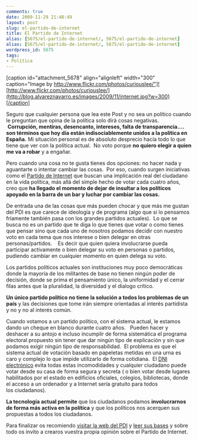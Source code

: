 ```yaml
---
comments: true
date: 2009-11-29 21:48:49
layout: post
slug: el-partido-de-internet
title: El Partido de Internet
alias: [5675/el-partido-de-internet/, 5675/el-partido-de-internet]
alias: [5675/el-partido-de-internet/, 5675/el-partido-de-internet]
wordpress_id: 5675
tags:
- Política
---
```


[caption id="attachment_5678" align="alignleft" width="300" caption="Image by http://www.flickr.com/photos/curiouslee/"]![http://www.flickr.com/photos/curiouslee/](http://blog.alvareznavarro.es/images/2009/11/internet.jpg?w=300)[/caption]

Seguro que cualquier persona que lea este Post y no sea un político cuando le preguntan que opina de la política solo dirá cosas negativas.  **Corrupción, mentiras, desencanto, intereses, falta de transparencia.... son términos que hoy día están indisociablemente unidos a la política en España.** Mi situación personal es de absoluto desprecio hacía todo lo que tiene que ver con la política actual.  No voto porque **no quiero elegir a quien me va a robar** y a engañar.

Pero cuando una cosa no te gusta tienes dos opciones: no hacer nada y aguantarte o intentar cambiar las cosas.  Por eso, cuando surgen iniciativas como el [Partido de Internet](http://www.partidodeinternet.es) que buscan una implicación real del ciudadano en la vida política, más allá del simple hecho de votar cada cuatro años, creo que **ha llegado el momento de dejar de insultar a los políticos apoyado en la barra de un bar y luchar por cambiar las cosas.**

De entrada una de las cosas que más pueden chocar y que más me gustan del PDI es que carece de ideología y de programa (algo que si lo pensamos friamente también pasa con los grandes partidos actuales).  Lo que se busca no es un partido que te diga lo que tienes que votar o como tienes que pensar sino que cada uno de nosotros podamos decidir con nuestro voto en cada tema que nos interese o bien delegar en otras personas/partidos.    Es decir que quien quiera involucrarse pueda participar activamente o bien delegar su voto en personas o partidos, pudiendo cambiar en cualquier momento en quien delega su voto.

Los partidos políticos actuales son instituciones muy poco democráticas donde la mayoría de los militantes de base no tienen ningún poder de decisión, donde se prima el pensamiento único, la uniformidad y el cerrar filas antes que la pluralidad, la diversidad y el dialogo crítico.

**Un único partido político no tiene la solución a todos los problemas de un país** y las decisiones que tome irán siempre orientadas al interés partidista y no y no al interés común.

Cuando votamos a un partido político, con el sistema actual, le estamos dando un cheque en blanco durante cuatro años.   Pueden hacer y deshacer a su antojo e incluso incumplir de forma sistemática el programa electoral propuesto sin tener que dar ningún tipo de explicación y sin que podamos exigir ningún tipo de responsabilidad.  El problema es que el sistema actual de votación basado en papeletas metidas en una urna es caro y complejo lo que impide utilizarlo de forma cotidiana.  El [DNI electrónico](http://www.dnielectronico.es/) evita todas estas incomodidades y cualquier ciudadano puede votar desde su casa de forma segura y secreta ( o bien votar desde lugares habilitados por el estado en edificios oficiales, colegios, bibliotecas, donde el acceso a un ordenador y a Internet sería gratuito para todos los ciudadanos).

**La tecnología actual permite** que los ciudadanos podamos **involucrarnos de forma más activa en la política** y que los políticos nos acerquen sus propuestas a todos los ciudadanos.

Para finalizar os recomiendo [visitar la web del PDI](http://www.partidodeinternet.es) y [leer sus bases](http://www.partidodeinternet.es/pdi-bases.pdf) y sobre todo os invito a crearos vuestra propia opinión sobre el Partido de Internet.
